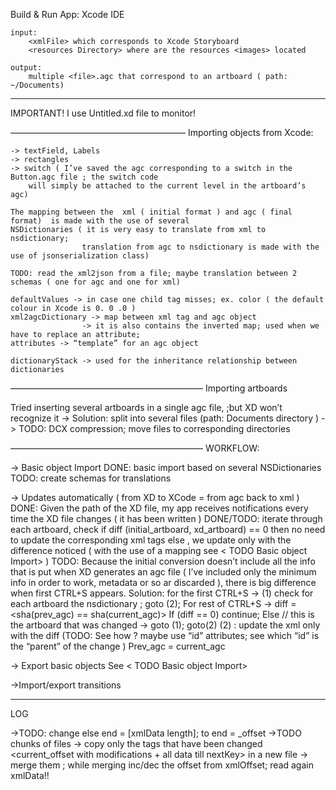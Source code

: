 Build & Run App:
	Xcode IDE
 
	input: 
		<xmlFile> which corresponds to Xcode Storyboard
		<resources Directory> where are the resources <images> located

	output: 
		multiple <file>.agc that correspond to an artboard ( path: ~/Documents)
-------------------
IMPORTANT! I use Untitled.xd file to monitor! 
 
————————————————————
Importing objects from Xcode: 

	-> textField, Labels
	-> rectangles
	-> switch ( I’ve saved the agc corresponding to a switch in the Button.agc file ; the switch code
		will simply be attached to the current level in the artboard’s agc)

	The mapping between the  xml ( initial format ) and agc ( final format)  is made with the use of several
	NSDictionaries ( it is very easy to translate from xml to nsdictionary; 
					translation from agc to nsdictionary is made with the use of jsonserialization class)

	TODO: read the xml2json from a file; maybe translation between 2 schemas ( one for agc and one for xml)

	defaultValues -> in case one child tag misses; ex. color ( the default colour in Xcode is 0. 0 .0 )
	xml2agcDictionary -> map between xml tag and agc object
					-> it is also contains the inverted map; used when we  have to replace an attribute;
	attributes -> “template” for an agc object 

	dictionaryStack -> used for the inheritance relationship between dictionaries
	

——————————————————————
Importing artboards 

				 
Tried inserting several artboards in a single agc file, ;but XD won’t recognize it
-> Solution: split into several files (path: Documents directory ) 
-> TODO: DCX compression; move files to corresponding directories


——————————————————————
WORKFLOW: 

-> Basic object Import
DONE: basic import based on several NSDictionaries
TODO: create schemas for translations

-> Updates automatically ( from XD to XCode = from agc back to xml )
DONE: Given the path of the XD file, my app receives notifications every time the XD file changes ( it has been written )
DONE/TODO: iterate through each artboard, 
check if diff (initial_artboard, xd_artboard) == 0  then no need to update the corresponding xml tags
else , we update only with the difference noticed ( with the use of a mapping see < TODO  Basic object Import> )
TODO: Because the initial conversion doesn’t include all the info that is put when XD generates an agc file ( I’ve included only the minimum info in order to work, metadata or so ar discarded ), there is big difference when first CTRL+S appears. 
Solution: for the first CTRL+S -> (1) check for each artboard the  nsdictionary ; goto (2);
For rest of CTRL+S -> diff = <sha(prev_agc)  ==  sha(current_agc)>
If (diff == 0) continue;
Else // this is the artboard that was changed -> goto (1); goto(2)
(2) : update the xml only with the diff (TODO: See how ? maybe use “id” attributes; see which “id” is the “parent” of the change )
Prev_agc = current_agc

-> Export basic objects
See < TODO  Basic object Import>

->Import/export transitions 

----------------------

LOG

->TODO: change else end = [xmlData length]; to end = </scene>_offset
->TODO chunks of files
-> copy only the tags that have been changed <current_offset with modifications + all data till nextKey> in a new file 
-> merge them ; while merging inc/dec the offset from xmlOffset; read again xmlData!!
